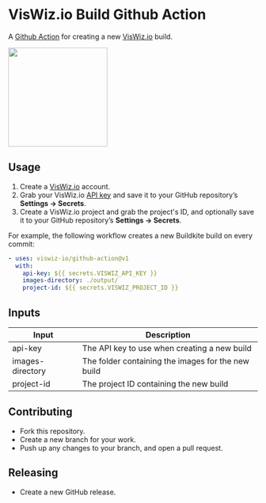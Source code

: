 # VisWiz.io Build Github Action

A [Github Action](https://github.com/actions) for creating a new [VisWiz.io](https://www.viswiz.io/) build.

<img src="https://www.viswiz.io/assets/logos/viswiz-500x500-dark.png" width="200" />

## Usage

1. Create a [VisWiz.io](https://www.viswiz.io/) account.
2. Grab your VisWiz.io [API key](https://app.viswiz.io/account) and save it to your GitHub repository’s **Settings → Secrets**.
2. Create a VisWiz.io project and grab the project's ID, and optionally save it to your GitHub repository’s **Settings → Secrets**.

For example, the following workflow creates a new Buildkite build on every commit:

```yaml
- uses: viswiz-io/github-action@v1
  with:
    api-key: ${{ secrets.VISWIZ_API_KEY }}
    images-directory: ./output/
    project-id: ${{ secrets.VISWIZ_PROJECT_ID }}
```

## Inputs

| Input | Description |
| - | - |
| api-key | The API key to use when creating a new build |
| images-directory | The folder containing the images for the new build |
| project-id | The project ID containing the new build |

## Contributing

* Fork this repository.
* Create a new branch for your work.
* Push up any changes to your branch, and open a pull request.

## Releasing

* Create a new GitHub release.
